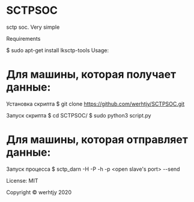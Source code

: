 # SCTPSOC
sctp soc. Very simple

Requirements

$ sudo apt-get install lksctp-tools
Usage:

# Для машины, которая получает данные:

Установка скрипта
$ git clone https://github.com/werhtjy/SCTPSOC.git

Запуск скрипта
$ cd SCTPSOC/
$ sudo python3 script.py

# Для машины, которая отправляет данные:
Запуск процесса
$ sctp_darn -H <self IP-adress> -P <self port>  -h <slaves IP>  -p <open slave's port> --send

License: MIT

Copyright © werhtjy 2020
